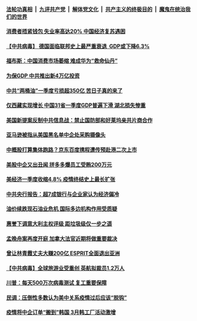

####  [法轮功真相](../../../../basic/blob/master/README.md?t=04300731) &nbsp;|&nbsp; [九评共产党](../../../../9ping.md/blob/master/README.md?t=04300731) &nbsp;|&nbsp; [解体党文化](../../../../jtdwh.md/blob/master/README.md?t=04300731)  &nbsp;|&nbsp; [共产主义的终极目的](../../../../gczydzjmd.md/blob/master/README.md?t=04300731) &nbsp;|&nbsp; [魔鬼在统治我们的世界](../../../../mgztzwmdsj.md/blob/master/README.md?t=04300731) 

#### [消费者捂紧钱包 失业率高达20% 中国经济复苏遇困](../pages/soh7/372949.md?t=04300731) 
#### [【中共病毒】 德国面临联邦史上最严重衰退  GDP或下降6.3%](../pages/soh7/372961.md?t=04300731) 
#### [福布斯：中国消费市场萎缩 难成华为“救命仙丹”](../pages/soh7/372970.md?t=04300731) 
#### [为保GDP 中共推出新4万亿投资](../pages/soh7/372964.md?t=04300731) 
#### [中共“两桶油”一季度亏损超350亿 苦日子真的来了](../pages/soh7/372958.md?t=04300731) 
#### [仅西藏实现增长 中国31省一季度GDP普遍下滑 湖北损失惨重](../pages/soh7/372952.md?t=04300731) 
#### [美国新提案反制中共信息战：禁止国防部和好莱坞亲共片商合作](../pages/soh7/372886.md?t=04300731) 
#### [亚马逊被指从美国黑名单中企处采购摄像头](../pages/soh7/372946.md?t=04300731) 
#### [中概股打算集体跑路？京东百度携程遭传预赴港二次上市](../pages/soh7/372934.md?t=04300731) 
#### [美股中企又出丑闻 拼多多爆员工受贿200万元](../pages/soh7/372883.md?t=04300731) 
#### [美经济一季度收缩4.8% 疫情终结史上最长扩张 ](../pages/soh7/372865.md?t=04300731) 
#### [中共央行报告：超7成银行与企业家认为经济偏冷](../pages/soh7/372757.md?t=04300731) 
#### [油价续跌现石油业危机  国际多边机构作用受质疑](../pages/soh7/372733.md?t=04300731) 
#### [惠誉下调意大利主权评级 距垃圾级仅一步之遥](../pages/soh7/372712.md?t=04300731) 
#### [孟晚舟案再度开庭 加拿大法官近期将做重要裁决](../pages/soh7/372616.md?t=04300731) 
#### [曾让林青霞丈夫大赚200亿 ESPRIT全面退出亚洲  ](../pages/soh7/372664.md?t=04300731) 
#### [【中共病毒】全球旅游业受重创 英航拟裁员1.2万人](../pages/soh7/372550.md?t=04300731) 
#### [川普：每天500万次病毒测试 复工重要保障  ](../pages/soh7/372631.md?t=04300731) 
#### [民调：压倒性多数认为美中关系疫情过后应该“脱钩” ](../pages/soh7/372601.md?t=04300731) 
#### [疫情将中企订单“搬到”韩国 3月韩工厂活动激增 ](../pages/soh7/372562.md?t=04300731) 
